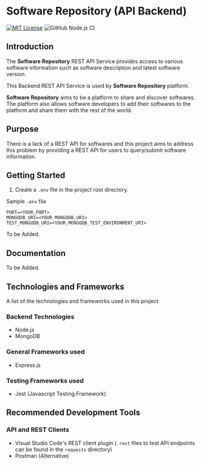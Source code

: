 # Software Repository (API Backend)

[![MIT License](https://img.shields.io/badge/license-MIT-blue)](https://github.com/learnsoftwaredevelopment/SoftwareRepository/blob/master/LICENSE)
![GitHub Node.js CI](https://github.com/learnsoftwaredevelopment/SoftwareRepository/workflows/Node.js%20CI/badge.svg?branch=master)

## Introduction

The **Software Repository** REST API Service provides access to various software information such as software description and latest software version. 

This Backend REST API Service is used by **Software Repository** platform.

**Software Repository** aims to be a platform to share and discover softwares. The platform also allows software developers to add their softwares to the platform and share them with the rest of the world. 

## Purpose
There is a lack of a REST API for softwares and this project aims to address this problem by providing a REST API for users to query/submit software information.

## Getting Started
1) Create a `.env` file in the project root directory.

Sample `.env` file
```
PORT=<YOUR_PORT>
MONGODB_URI=<YOUR_MONGODB_URI>
TEST_MONGODB_URI=<YOUR_MONGODB_TEST_ENVIRONMENT_URI>
```

To be Added.

## Documentation
To be Added.

## Technologies and Frameworks
A list of the technologies and frameworks used in this project

### Backend Technologies
- Node.js
- MongoDB

### General Frameworks used
- Express.js

### Testing Frameworks used
- Jest (Javascript Testing Framework)

## Recommended Development Tools
### API and REST Clients
- Visual Studio Code's REST client plugin (`.rest` files to test API endpoints can be found in the `requests` directory)
- Postman (Alternative)
